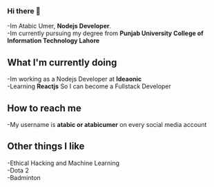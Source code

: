 ### Hi there 👋
-Im Atabic Umer, **Nodejs Developer**.  
-Im currently pursuing my degree from **Punjab University College of Information Technology Lahore**

## What I'm currently doing

-Im working as a Nodejs Developer at **Ideaonic**  
-Learning **Reactjs** So I can become a Fullstack Developer


## How to reach me
-My username is **atabic or atabicumer** on every social media account

## Other things I like
-Ethical Hacking and Machine Learning  
-Dota 2   
-Badminton  
<!--
**Atabic/Atabic** is a ✨ _special_ ✨ repository because its `README.md` (this file) appears on your GitHub profile.

